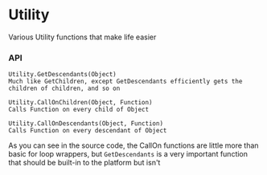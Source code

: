 # Utility
Various Utility functions that make life easier

### API
```
Utility.GetDescendants(Object)
Much like GetChildren, except GetDescendants efficiently gets the children of children, and so on

Utility.CallOnChildren(Object, Function)
Calls Function on every child of Object

Utility.CallOnDescendants(Object, Function)
Calls Function on every descendant of Object
```

As you can see in the source code, the CallOn functions are little more than basic for loop wrappers, but `GetDescendants` is a very important function that should be built-in to the platform but isn't
